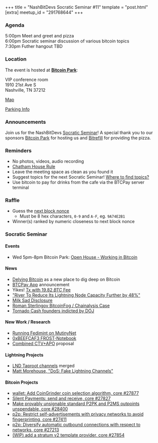 +++
title = "NashBitDevs Socratic Seminar #11"
template = "post.html"
[extra]
meetup_id = "291768644"
+++

### Agenda
 
5:00pm Meet and greet and pizza  
6:00pm Socratic seminar discussion of various bitcoin topics   
7:30pm Futher hangout TBD

### Location

The event is hosted at [**Bitcoin Park**](https://bitcoinpark.com):

VIP conference room   
1910 21st Ave S  
Nashville, TN  37212  

[Map](https://www.google.com/maps/place/1910+21st+Ave+S,+Nashville,+TN+37212/@36.1347819,-86.8029863,17z/data=!3m1!4b1!4m5!3m4!1s0x8864669fea1ce71d:0xdc34986293b94f39!8m2!3d36.1347819!4d-86.8007923)  

[Parking Info](/about/bitcoinpark-parking)  

### Announcements

Join us for the NashBitDevs [Socratic Seminar](/about)! A special thank you to our 
sponsors [Bitcoin Park](https://bitcoinpark.co/) for hosting us and [Bitrefill](https://bitrefill.com/) for providing the pizza. 

### Reminders

  - No photos, videos, audio recording
  - [Chatham House Rule](https://www.chathamhouse.org/about-us/chatham-house-rule)
  - Leave the meeting space as clean as you found it
  - Suggest topics for the next Socratic Seminar! [Where to find topics?](/about/find-topics)
  - Use bitcoin to pay for drinks from the cafe via the BTCPay server terminal

### Raffle

  - Guess the [next block nonce](https://nonce.notmandatory.org/)
    - Must be 8 hex characters, `0-9` and `A-F`, eg. `9A74E2B1`
  - Winner(s) ranked by numeric closeness to next block nonce

### Socratic Seminar

#### Events

  - Wed 5pm-8pm Bitcoin Park: [Open House - Working in Bitcoin](https://www.meetup.com/bitcoinpark/events/291768710/)

#### News

- [Delving Bitcoin](https://delvingbitcoin.org) as a new place to dig deep on Bitcoin
- [BTCPay App](https://twitter.com/btcpayserver/status/1699114457421447543?s=12&t=tjvL-eINwWwpULIItNU3KA) announcement
- Yikes! [Tx with 19.82 *BTC* Fee](https://mempool.space/tx/d5392d474b4c436e1c9d1f4ff4be5f5f9bb0eb2e26b61d2781751474b7e870fd)
- ["River To Reduce Its Lightning Node Capacity Further by 48%"](https://www.nobsbitcoin.com/river-to-reduce-its-lightning-node-capacity-by-48/)
- [Milk Sad Disclosure](https://milksad.info/)
- [Roman Sterlingov BitcoinFog / Chainalysis Case](https://www.torekeland.com/roman-sterlingov/)
- [Tornado Cash founders indicted by DOJ](https://www.justice.gov/usao-sdny/pr/tornado-cash-founders-charged-money-laundering-and-sanctions-violations)

#### New Work / Research

- [Running Fedimint on MutinyNet](https://github.com/fedimint/fedimint/tree/master/docker)
- [0xBEEFCAF3 FROST-Notebook](https://github.com/0xBEEFCAF3/FROST-Notebook)  
- [Combined CTV+APO](https://gist.github.com/reardencode/2aa98700b720174598d21989dd46e781) proposal

#### Lightning Projects

- [LND Taproot channels](https://github.com/lightningnetwork/lnd/pull/7904) merged
- [Matt Morehouse, "DoS: Fake Lightning Channels"](https://morehouse.github.io/lightning/fake-channel-dos/)

#### Bitcoin Projects

- [wallet: Add CoinGrinder coin selection algorithm, core #27877](https://github.com/bitcoin/bitcoin/pull/27877)
- [Silent Payments: send and receive, core #27827](https://github.com/bitcoin/bitcoin/pull/27827)
- [Make provably unsignable standard P2PK and P2MS outpoints unspendable, core #28400](https://github.com/bitcoin/bitcoin/pull/28400)
- [p2p: Restrict self-advertisements with privacy networks to avoid fingerprinting, core #27411](https://github.com/bitcoin/bitcoin/pull/27411)
- [p2p: Diversify automatic outbound connections with respect to networks, core #27213](https://github.com/bitcoin/bitcoin/pull/27213)
- [(WIP) add a stratum v2 template provider, core #27854](https://github.com/bitcoin/bitcoin/pull/27854)
